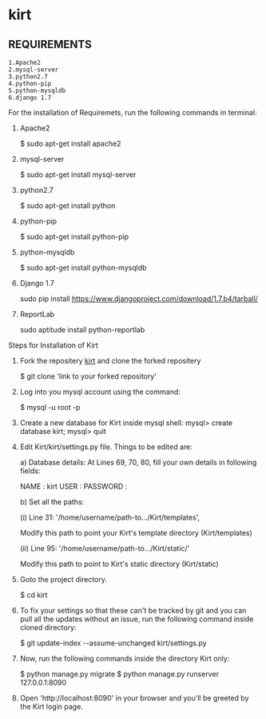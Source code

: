 kirt
====

REQUIREMENTS
------------
    1.Apache2
    2.mysql-server
    3.python2.7
    4.python-pip
    5.python-mysqldb
    6.django 1.7

For the installation of Requiremets, run the following commands in terminal:

1) Apache2
    
     $ sudo apt-get install apache2
     
2) mysql-server
    
    $ sudo apt-get install mysql-server
    
3) python2.7
    
    $ sudo apt-get install python
    
4) python-pip

    $ sudo apt-get install python-pip

5) python-mysqldb
    
    $ sudo apt-get install python-mysqldb

6) Django 1.7
    
    sudo pip install https://www.djangoproject.com/download/1.7.b4/tarball/

7) ReportLab

    sudo aptitude install python-reportlab


Steps for Installation of Kirt

1) Fork the repositery [kirt](https://github.com/KamalKaur/Kirt) and clone the forked repositery
    
    $ git clone 'link to your forked repository'

2) Log into you mysql account using the command:
    
    $ mysql -u root -p

3) Create a new database for Kirt inside mysql shell:
    mysql> create database kirt;
    mysql> quit
    
4) Edit Kirt/kirt/settings.py file. Things to be edited are:

    a) Database details: At Lines 69, 70, 80, fill your own details in following fields:
    
    NAME : kirt
    USER : <Your MySQL username>
    PASSWORD : <Your MySQl password>

    b) Set all the paths: 

    (i) Line 31: '/home/username/path-to.../Kirt/templates',

    Modify this path to point your Kirt's template directory (Kirt/templates)

    (ii) Line 95: '/home/username/path-to.../Kirt/static/'

    Modify this path to point to Kirt's static directory (Kirt/static) 
    
4) Goto the project directory. 
    
    $ cd kirt

5) To fix your settings so that these can't be tracked by git and you can pull all the updates without an issue, run the following command inside cloned directory:

    $ git update-index --assume-unchanged kirt/settings.py


5) Now, run the following commands inside the directory Kirt only:

    $ python manage.py migrate
    $ python manage.py runserver 127.0.0.1:8090
    
6) Open 'http://localhost:8090' in your browser and you'll be greeted by the Kirt login page.
